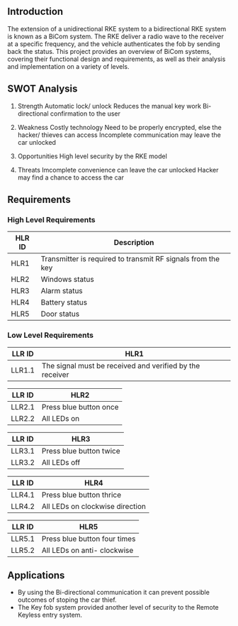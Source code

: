 ## Introduction

The extension of a unidirectional RKE system to a bidirectional RKE system is known as a BiCom system. The RKE deliver a radio wave to the receiver at a specific frequency, and the vehicle authenticates the fob by sending back the status. This project provides an overview of BiCom systems, covering their functional design and requirements, as well as their analysis and implementation on a variety of levels.

## SWOT Analysis

1. Strength
	Automatic lock/ unlock
	Reduces the manual key work
	Bi- directional confirmation to the user
2. Weakness
	Costly technology
	Need to be properly encrypted, else the hacker/ thieves can access
	Incomplete communication may leave the car unlocked

3. Opportunities
	High level security by the RKE model

4. Threats
	Imcomplete convenience can leave the car unlocked
	Hacker may find a chance to access the car

## Requirements

### High Level Requirements

| HLR ID | Description |
| --- | --- |
| HLR1 | Transmitter is required to transmit RF signals from the key |
| HLR2 | Windows status |
| HLR3 | Alarm status |
| HLR4 | Battery status |
| HLR5 | Door status |

### Low Level Requirements

| LLR ID | HLR1 |
| --- | --- |
| LLR1.1 | The signal must be received and verified by the receiver |

| LLR ID | HLR2 |
| --- | --- |
| LLR2.1 | Press blue button once |
| LLR2.2 | All LEDs on |

| LLR ID | HLR3 |
| --- | --- |
| LLR3.1 | Press blue button twice |
| LLR3.2 | All LEDs off |

| LLR ID | HLR4 |
| --- | --- |
| LLR4.1 | Press blue button thrice |
| LLR4.2 | All LEDs on clockwise direction |

| LLR ID | HLR5 |
| --- | --- |
| LLR5.1 | Press blue button four times |
| LLR5.2 | All LEDs on anti- clockwise |

## Applications

- By using the Bi-directional communication it can prevent possible outcomes of stoping the car thief.
- The Key fob system provided another level of security to the Remote Keyless entry system. 
